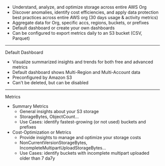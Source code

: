 - Understand, analyze, and optimize storage across entire AWS Org
- Discover anomalies, identify cost efficiencies, and apply data protection best practices across entire AWS org (30 days usage & activity metrics)
- Aggregate data for Org, specific accs, regions, buckets, or prefixes
- Default dashboard or create your own dashboards
- Can be configured to export metrics daily to an S3 bucket (CSV, Parquet)
---
Default Dashboard
- Visualize summarized insights and trends for both free and advanced metrics
- Default dashboard shows Multi-Region and Multi-Account data
- Preconfigured by Amazon S3
- Can't be deleted, but can be disabled
---
Metrics
- Summary Metrics
	- General insights about your S3 storage
	- StorageBytes, ObjectCount...
	- Use Cases: identify fastest-growing (or not used) buckets and prefixes
- Cost-Optimization or Metrics
	- Provide insights to manage and optimize your storage costs
	- NonCurrentVersionStorageBytes, IncompleteMultipartUploadStorageBytes...
	- Use Cases: identify buckets with incomplete multipart uploaded older than 7 da7y